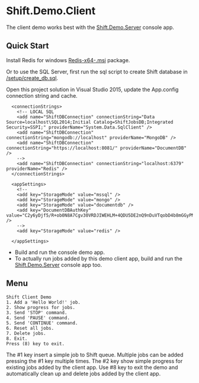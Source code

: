 # Shift.Demo.Client
The client demo works best with the [Shift.Demo.Server](https://github.com/hhalim/Shift.Demo.Server) console app.

## Quick Start
Install Redis for windows [Redis-x64-<version>.msi](https://github.com/MSOpenTech/redis/releases) package.

Or to use the SQL Server, first run the sql script to create Shift database in [/setup/create_db.sql](https://github.com/hhalim/Shift.Demo.Client/blob/master/setup/create_db.sql). 

Open this project solution in Visual Studio 2015, update the App.config connection string and cache.

```
  <connectionStrings>
    <!-- LOCAL SQL 
    <add name="ShiftDBConnection" connectionString="Data Source=localhost\SQL2014;Initial Catalog=ShiftJobsDB;Integrated Security=SSPI;" providerName="System.Data.SqlClient" />
    <add name="ShiftDBConnection" connectionString="mongodb://localhost" providerName="MongoDB" />
    <add name="ShiftDBConnection" connectionString="https://localhost:8081/" providerName="DocumentDB" />
    -->
    <add name="ShiftDBConnection" connectionString="localhost:6379" providerName="Redis" />
  </connectionStrings>

  <appSettings>
    <!-- 
    <add key="StorageMode" value="mssql" />
    <add key="StorageMode" value="mongo" />
    <add key="StorageMode" value="documentdb" />
    <add key="DocumentDBAuthKey" value="C2y6yDjf5/R+ob0N8A7Cgv30VRDJIWEHLM+4QDU5DE2nQ9nDuVTqobD4b8mGGyPMbIZnqyMsEcaGQy67XIw/Jw==" />
    -->
    <add key="StorageMode" value="redis" />

  </appSettings>
```

- Build and run the console demo app.
- To actually run jobs added by this demo client app, build and run the [Shift.Demo.Server](https://github.com/hhalim/Shift.Demo.Server) console app too.


## Menu
```
Shift Client Demo
1. Add a 'Hello World!' job.
2. Show progress for jobs.
3. Send 'STOP' command.
4. Send 'PAUSE' command.
5. Send 'CONTINUE' command.
6. Reset all jobs.
7. Delete jobs.
8. Exit.
Press (8) key to exit.
```

The #1 key insert a simple job to Shift queue. Multiple jobs can be added pressing the #1 key multiple times. The #2 key show simple progress for existing jobs added by the client app. Use #8 key to exit the demo and automatically clean up and delete jobs added by the client app.

